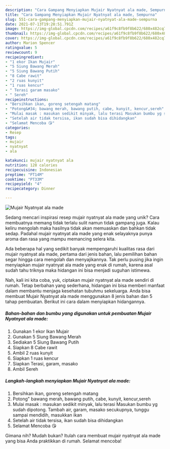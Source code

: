 ```yaml
---
description: "Cara Gampang Menyiapkan Mujair Nyatnyat ala made, Sempurna"
title: "Cara Gampang Menyiapkan Mujair Nyatnyat ala made, Sempurna"
slug: 551-cara-gampang-menyiapkan-mujair-nyatnyat-ala-made-sempurna
date: 2021-07-13T19:28:51.791Z
image: https://img-global.cpcdn.com/recipes/a61f9c8fb9f8b622/680x482cq70/mujair-nyatnyat-ala-made-foto-resep-utama.jpg
thumbnail: https://img-global.cpcdn.com/recipes/a61f9c8fb9f8b622/680x482cq70/mujair-nyatnyat-ala-made-foto-resep-utama.jpg
cover: https://img-global.cpcdn.com/recipes/a61f9c8fb9f8b622/680x482cq70/mujair-nyatnyat-ala-made-foto-resep-utama.jpg
author: Marion Spencer
ratingvalue: 5
reviewcount: 9
recipeingredient:
- "1 ekor Ikan Mujair"
- "5 Siung Bawang Merah"
- "5 Siung Bawang Putih"
- "8 Cabe rawit"
- "2 ruas kunyit"
- "1 ruas kencur"
- " Terasi garam masako"
- " Sereh"
recipeinstructions:
- "Bersihkan ikan, goreng setengah matang"
- "Potong&#34; bawang merah, bawang putih, cabe, kunyit, kencur,sereh"
- "Mulai masak : masukan sedikit minyak, lalu terasi Masukan bumbu yg sudah dipotong. Tambah air, garam, masako secukupnya, tunggu sampai mendidih, masukkan ikan"
- "Setelah air tidak tersisa, ikan sudah bisa dihidangkan"
- "Selamat Mencoba 😘"
categories:
- Resep
tags:
- mujair
- nyatnyat
- ala

katakunci: mujair nyatnyat ala 
nutrition: 128 calories
recipecuisine: Indonesian
preptime: "PT14M"
cooktime: "PT33M"
recipeyield: "4"
recipecategory: Dinner

---
```



![Mujair Nyatnyat ala made](https://img-global.cpcdn.com/recipes/a61f9c8fb9f8b622/680x482cq70/mujair-nyatnyat-ala-made-foto-resep-utama.jpg)

Sedang mencari inspirasi resep mujair nyatnyat ala made yang unik? Cara membuatnya memang tidak terlalu sulit namun tidak gampang juga. Kalau keliru mengolah maka hasilnya tidak akan memuaskan dan bahkan tidak sedap. Padahal mujair nyatnyat ala made yang enak selayaknya punya aroma dan rasa yang mampu memancing selera kita.



Ada beberapa hal yang sedikit banyak mempengaruhi kualitas rasa dari mujair nyatnyat ala made, pertama dari jenis bahan, lalu pemilihan bahan segar hingga cara mengolah dan menyajikannya. Tak perlu pusing jika ingin menyiapkan mujair nyatnyat ala made yang enak di rumah, karena asal sudah tahu triknya maka hidangan ini bisa menjadi suguhan istimewa.


Nah, kali ini kita coba, yuk, ciptakan mujair nyatnyat ala made sendiri di rumah. Tetap berbahan yang sederhana, hidangan ini bisa memberi manfaat dalam membantu menjaga kesehatan tubuhmu sekeluarga. Anda bisa membuat Mujair Nyatnyat ala made menggunakan 8 jenis bahan dan 5 tahap pembuatan. Berikut ini cara dalam menyiapkan hidangannya.

<!--inarticleads1-->

##### Bahan-bahan dan bumbu yang digunakan untuk pembuatan Mujair Nyatnyat ala made:

1. Gunakan 1 ekor Ikan Mujair
1. Gunakan 5 Siung Bawang Merah
1. Sediakan 5 Siung Bawang Putih
1. Siapkan 8 Cabe rawit
1. Ambil 2 ruas kunyit
1. Siapkan 1 ruas kencur
1. Siapkan  Terasi, garam, masako
1. Ambil  Sereh




<!--inarticleads2-->

##### Langkah-langkah menyiapkan Mujair Nyatnyat ala made:

1. Bersihkan ikan, goreng setengah matang
1. Potong&#34; bawang merah, bawang putih, cabe, kunyit, kencur,sereh
1. Mulai masak : masukan sedikit minyak, lalu terasi Masukan bumbu yg sudah dipotong. Tambah air, garam, masako secukupnya, tunggu sampai mendidih, masukkan ikan
1. Setelah air tidak tersisa, ikan sudah bisa dihidangkan
1. Selamat Mencoba 😘




Gimana nih? Mudah bukan? Itulah cara membuat mujair nyatnyat ala made yang bisa Anda praktikkan di rumah. Selamat mencoba!
